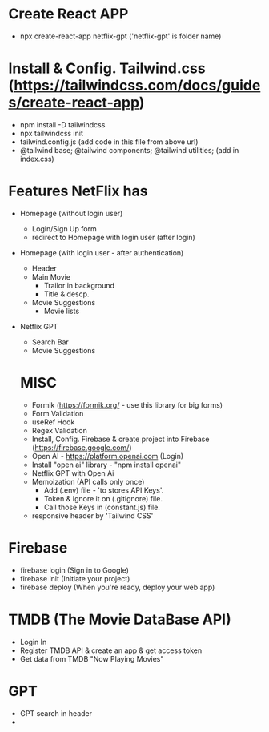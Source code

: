 # Create React APP
- npx create-react-app netflix-gpt ('netflix-gpt' is folder name)

# Install & Config. Tailwind.css (https://tailwindcss.com/docs/guides/create-react-app)
- npm install -D tailwindcss
- npx tailwindcss init
- tailwind.config.js (add code in this file from above url)
- @tailwind base; @tailwind components; @tailwind utilities; (add in index.css)

# Features NetFlix has
- Homepage (without login user)
  - Login/Sign Up form
  - redirect to Homepage with login user (after login)

- Homepage (with login user - after authentication)
  - Header
  - Main Movie
    - Trailor in background
    - Title & descp.
  - Movie Suggestions
    - Movie lists

- Netflix GPT
  - Search Bar
  - Movie Suggestions

  # MISC
  - Formik (https://formik.org/ - use this library for big forms)
  - Form Validation
  - useRef Hook
  - Regex Validation
  - Install, Config. Firebase & create project into Firebase (https://firebase.google.com/)
  - Open AI - https://platform.openai.com (Login)
  - Install "open ai" library - "npm install openai"
  - Netflix GPT with Open Ai
  - Memoization (API calls only once)
    - Add (.env) file - 'to stores API Keys'.
    - Token & Ignore it on (.gitignore) file.
    - Call those Keys in (constant.js) file.
  - responsive header by 'Tailwind CSS'  
  
 # Firebase
 - firebase login (Sign in to Google)
 - firebase init (Initiate your project)
 - firebase deploy (When you're ready, deploy your web app)

 # TMDB (The Movie DataBase API)
 - Login In
 - Register TMDB API & create an app & get access token
 - Get data from TMDB "Now Playing Movies"
 
 # GPT
 - GPT search in header
 - 